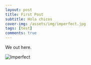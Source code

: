 ```yaml
---
layout: post
title: First Post
subtitle: Hola chicos
cover-img: /assets/img/imperfect.jpg
tags: [test]
comments: true
---
```


We out here.

![Imperfect](https://i.imgur.com/7l4JgL0.jpg)
